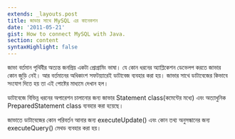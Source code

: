```yaml
---
extends: _layouts.post
title: জাভার সাথে MySQL এর কানেকশন
date: '2011-05-21'
gist: How to connect MySQL with Java.
section: content
syntaxHighlight: false
---
```


জাভা বর্তমান পৃথিবীর অত্যন্ত জনপ্রিয় একটা প্রোগ্রামিং ভাষা। যে কোন ধরনের অ্যাপ্লিকেশন ডেভেলপ করতে জাভার কোন জুড়ি নেই। আর বর্তমানের অধিকাংশ সফটয়্যারেই ডাটাবেজ ব্যবহার করা হয়। জাভার সাথে ডাটাবেজের কিভাবে সংযোগ দিতে হয় তা এই পোষ্টের মাধ্যমে দেখান হল।

ডাটাবেজে বিভিন্ন ধরনের অপারেশন চালানোর জন্য জাভার Statement class(কমেন্টের মধ্যে) এবং অত্যাধুনিক PreparedStatement class ব্যবহার করা হয়েছে।

জাভাতে ডাটাবেজের কোন পরিবর্তন আনার জন্য executeUpdate() এবং কোন তথ্য অনুসন্ধানের জন্য executeQuery() মেথড ব্যবহার করা হয়।

<script src="https://gist.github.com/milon/b888d827513ecf1e79b57e88a58e45de.js">
</script>
